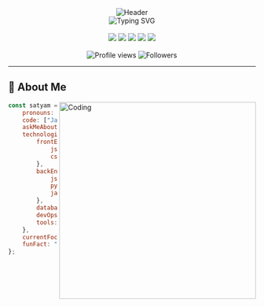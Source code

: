 <div align="center">
  <img src="https://capsule-render.vercel.app/api?type=waving&color=0:EEFF00,10:a82da8,30:903749,75:405de6,100:5ffbf1&height=300&section=header&text=Satyam%20Singh%20Yadav&fontSize=50&fontColor=fff&animation=twinkling&fontAlignY=40&desc=Full-Stack%20Developer%20%7C%20Problem%20Solver%20%7C%20Tech%20Enthusiast&descAlignY=60&descSize=18" alt="Header"/>
</div>

<div align="center">
  <img src="https://readme-typing-svg.demolab.com?font=Fira+Code&size=22&duration=3000&pause=1000&color=2196F3&center=true&vCenter=true&width=600&lines=Welcome+to+my+GitHub+Profile!;Full-Stack+Developer+%F0%9F%9A%80;Problem+Solver+%F0%9F%92%A1;Open+Source+Enthusiast+%F0%9F%8C%9F;Always+Learning+%F0%9F%93%9A;Building+Amazing+Things+%E2%9C%A8" alt="Typing SVG" />
</div>

<br/>

<div align="center">
  <a href="https://github.com/satyamyadav"><img src="https://img.shields.io/badge/-GitHub-181717?style=for-the-badge&logo=GitHub&logoColor=white&labelColor=181717"/></a>
  <a href="https://linkedin.com/in/satyamyadav"><img src="https://img.shields.io/badge/-LinkedIn-0077B5?style=for-the-badge&logo=LinkedIn&logoColor=white&labelColor=0077B5"/></a>
  <a href="https://twitter.com/satyamyadav"><img src="https://img.shields.io/badge/-Twitter-1DA1F2?style=for-the-badge&logo=Twitter&logoColor=white&labelColor=1DA1F2"/></a>
  <a href="mailto:satyam@example.com"><img src="https://img.shields.io/badge/-Email-D14836?style=for-the-badge&logo=Gmail&logoColor=white&labelColor=D14836"/></a>
  <a href="https://satyamyadav.dev"><img src="https://img.shields.io/badge/-Portfolio-FF5722?style=for-the-badge&logo=Google-Chrome&logoColor=white&labelColor=FF5722"/></a>
</div>

<br/>

<div align="center">
  <img src="https://komarev.com/ghpvc/?username=satyamyadav&color=blueviolet&style=for-the-badge&label=Profile+Views" alt="Profile views" />
  <img src="https://img.shields.io/github/followers/satyamyadav?style=for-the-badge&color=blue&labelColor=1ca0f1&label=Followers" alt="Followers"/>
</div>

---

## 🎯 About Me

<img align="right" alt="Coding" width="400" src="https://media.giphy.com/media/qgQUggAC3Pfv687qPC/giphy.gif">

```javascript
const satyam = {
    pronouns: "He" | "Him",
    code: ["JavaScript", "Python", "Java", "TypeScript", "C++"],
    askMeAbout: ["web dev", "tech", "app dev", "photography"],
    technologies: {
        frontEnd: {
            js: ["React", "Next.js", "Vue.js"],
            css: ["Tailwind", "Bootstrap", "Material-UI"]
        },
        backEnd: {
            js: ["Node.js", "Express"],
            python: ["Django", "Flask"],
            java: ["Spring Boot"]
        },
        databases: ["MongoDB", "MySQL", "PostgreSQL", "Redis"],
        devOps: ["Docker", "Kubernetes", "AWS", "CI/CD"],
        tools: ["Git", "Webpack", "Vite", "Jest"]
    },
    currentFocus: "Building scalable web applications",
    funFact: "I debug with console.log() and I'm not ashamed!"
};
